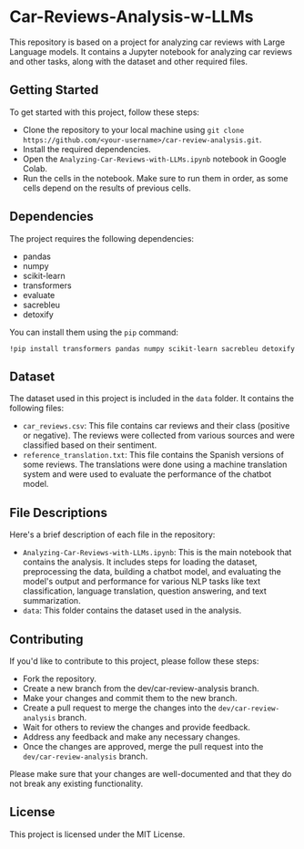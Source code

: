 # Car-Reviews-Analysis-w-LLMs
This repository is based on a project for analyzing car reviews with Large Language models. It contains a Jupyter notebook for analyzing car reviews and other tasks, along with the dataset and other required files. 

##  Getting Started
To get started with this project, follow these steps:

 - Clone the repository to your local machine using `git clone https://github.com/<your-username>/car-review-analysis.git`.
 - Install the required dependencies.
 - Open the `Analyzing-Car-Reviews-with-LLMs.ipynb` notebook in Google Colab.
 - Run the cells in the notebook. Make sure to run them in order, as some cells depend on the results of previous cells.

## Dependencies
The project requires the following dependencies:

 - pandas
 - numpy
 - scikit-learn
 - transformers
 - evaluate
 - sacrebleu
 - detoxify

You can install them using the `pip` command: 

`!pip install transformers pandas numpy scikit-learn sacrebleu detoxify` 

## Dataset
The dataset used in this project is included in the `data` folder. It contains the following files:

 - `car_reviews.csv`: This file contains car reviews and their class (positive or negative). The reviews were collected from various sources and were classified based on their sentiment.
 - `reference_translation.txt`: This file contains the Spanish versions of some reviews. The translations were done using a machine translation system and were used to evaluate the performance of the chatbot model.

## File Descriptions
Here's a brief description of each file in the repository:

 - `Analyzing-Car-Reviews-with-LLMs.ipynb`: This is the main notebook that contains the analysis. It includes steps for loading the dataset, preprocessing the data, building a chatbot model, and evaluating the model's output and performance for various NLP tasks like text classification, language translation, question answering, and text summarization.
 - `data`: This folder contains the dataset used in the analysis.

## Contributing
If you'd like to contribute to this project, please follow these steps:

 - Fork the repository.
 - Create a new branch from the dev/car-review-analysis branch.
 - Make your changes and commit them to the new branch.
 - Create a pull request to merge the changes into the `dev/car-review-analysis` branch.
 - Wait for others to review the changes and provide feedback.
 - Address any feedback and make any necessary changes.
 - Once the changes are approved, merge the pull request into the `dev/car-review-analysis` branch.

Please make sure that your changes are well-documented and that they do not break any existing functionality.

## License
This project is licensed under the MIT License.
